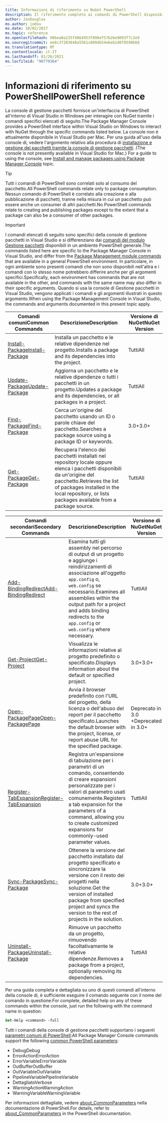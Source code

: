 ```yaml
---
title: Informazioni di riferimento su NuGet PowerShell
description: Il riferimento completo ai comandi di PowerShell disponibili nella console di gestione pacchetti NuGet in Visual Studio.
author: JonDouglas
ms.author: jodou
ms.date: 10/02/2017
ms.topic: reference
ms.openlocfilehash: 98bea8a225f4864953f898ef57b26e9093f7c2e9
ms.sourcegitcommit: ee6c3f203648a5561c809db54ebeb1d0f0598b68
ms.translationtype: MT
ms.contentlocale: it-IT
ms.lasthandoff: 01/26/2021
ms.locfileid: "98779364"
---
```

# <a name="powershell-reference"></a><span data-ttu-id="02ff3-103">Informazioni di riferimento su PowerShell</span><span class="sxs-lookup"><span data-stu-id="02ff3-103">PowerShell reference</span></span>

<span data-ttu-id="02ff3-104">La console di gestione pacchetti fornisce un'interfaccia di PowerShell all'interno di Visual Studio in Windows per interagire con NuGet tramite i comandi specifici elencati di seguito.</span><span class="sxs-lookup"><span data-stu-id="02ff3-104">The Package Manager Console provides a PowerShell interface within Visual Studio on Windows to interact with NuGet through the specific commands listed below.</span></span> <span data-ttu-id="02ff3-105">La console non è attualmente disponibile in Visual Studio per Mac. Per una guida all'uso della console di, vedere l'argomento relativo alla procedura di [installazione e gestione dei pacchetti tramite la console di gestione pacchetti](../consume-packages/install-use-packages-powershell.md) .</span><span class="sxs-lookup"><span data-stu-id="02ff3-105">(The console is not presently available in Visual Studio for Mac.) For a guide to using the console, see [Install and manage packages using Package Manager Console](../consume-packages/install-use-packages-powershell.md) topic.</span></span>

> [!Tip]
> <span data-ttu-id="02ff3-106">Tutti i comandi di PowerShell sono correlati solo al consumo del pacchetto.</span><span class="sxs-lookup"><span data-stu-id="02ff3-106">All PowerShell commands relate only to package consumption.</span></span> <span data-ttu-id="02ff3-107">Nessun comando di PowerShell è correlato alla creazione e alla pubblicazione di pacchetti, tranne nella misura in cui un pacchetto può essere anche un consumer di altri pacchetti.</span><span class="sxs-lookup"><span data-stu-id="02ff3-107">No PowerShell commands relate to creating and publishing packages except to the extent that a package can also be a consumer of other packages.</span></span>

> [!Important]
> <span data-ttu-id="02ff3-108">I comandi elencati di seguito sono specifici della console di gestione pacchetti in Visual Studio e si differenziano dai [comandi del modulo Gestione pacchetti](/powershell/module/packagemanagement/?view=powershell-6) disponibili in un ambiente PowerShell generale.</span><span class="sxs-lookup"><span data-stu-id="02ff3-108">The commands listed here are specific to the Package Manager Console in Visual Studio, and differ from the [Package Management module commands](/powershell/module/packagemanagement/?view=powershell-6) that are available in a general PowerShell environment.</span></span> <span data-ttu-id="02ff3-109">In particolare, in ogni ambiente sono presenti comandi che non sono disponibili nell'altra e i comandi con lo stesso nome potrebbero differire anche per gli argomenti specifici.</span><span class="sxs-lookup"><span data-stu-id="02ff3-109">Specifically, each environment has commands that are not available in the other, and commands with the same name may also differ in their specific arguments.</span></span> <span data-ttu-id="02ff3-110">Quando si usa la console di Gestione pacchetti in Visual Studio, vengono applicati i comandi e gli argomenti illustrati in questo argomento.</span><span class="sxs-lookup"><span data-stu-id="02ff3-110">When using the Package Management Console in Visual Studio, the commands and arguments documented in this present topic apply.</span></span>

| <span data-ttu-id="02ff3-111">Comandi comuni</span><span class="sxs-lookup"><span data-stu-id="02ff3-111">Common Commands</span></span> | <span data-ttu-id="02ff3-112">Descrizione</span><span class="sxs-lookup"><span data-stu-id="02ff3-112">Description</span></span> | <span data-ttu-id="02ff3-113">Versione di NuGet</span><span class="sxs-lookup"><span data-stu-id="02ff3-113">NuGet Version</span></span> |
| --- | --- | --- |
| [<span data-ttu-id="02ff3-114">Install-Package</span><span class="sxs-lookup"><span data-stu-id="02ff3-114">Install-Package</span></span>](ps-reference/ps-ref-install-package.md) | <span data-ttu-id="02ff3-115">Installa un pacchetto e le relative dipendenze nel progetto.</span><span class="sxs-lookup"><span data-stu-id="02ff3-115">Installs a package and its dependencies into the project.</span></span> | <span data-ttu-id="02ff3-116">Tutti</span><span class="sxs-lookup"><span data-stu-id="02ff3-116">All</span></span> |
| [<span data-ttu-id="02ff3-117">Update-Package</span><span class="sxs-lookup"><span data-stu-id="02ff3-117">Update-Package</span></span>](ps-reference/ps-ref-update-package.md) | <span data-ttu-id="02ff3-118">Aggiorna un pacchetto e le relative dipendenze o tutti i pacchetti in un progetto.</span><span class="sxs-lookup"><span data-stu-id="02ff3-118">Updates a package and its dependencies, or all packages in a project.</span></span> | <span data-ttu-id="02ff3-119">Tutti</span><span class="sxs-lookup"><span data-stu-id="02ff3-119">All</span></span> |
| [<span data-ttu-id="02ff3-120">Find-Package</span><span class="sxs-lookup"><span data-stu-id="02ff3-120">Find-Package</span></span>](ps-reference/ps-ref-find-package.md) | <span data-ttu-id="02ff3-121">Cerca un'origine del pacchetto usando un ID o parole chiave del pacchetto.</span><span class="sxs-lookup"><span data-stu-id="02ff3-121">Searches a package source using a package ID or keywords.</span></span> | <span data-ttu-id="02ff3-122">3.0+</span><span class="sxs-lookup"><span data-stu-id="02ff3-122">3.0+</span></span> |
| [<span data-ttu-id="02ff3-123">Get-Package</span><span class="sxs-lookup"><span data-stu-id="02ff3-123">Get-Package</span></span>](ps-reference/ps-ref-get-package.md) | <span data-ttu-id="02ff3-124">Recupera l'elenco dei pacchetti installati nel repository locale oppure elenca i pacchetti disponibili da un'origine del pacchetto.</span><span class="sxs-lookup"><span data-stu-id="02ff3-124">Retrieves the list of packages installed in the local repository, or lists packages available from a package source.</span></span> | <span data-ttu-id="02ff3-125">Tutti</span><span class="sxs-lookup"><span data-stu-id="02ff3-125">All</span></span> |

| <span data-ttu-id="02ff3-126">Comandi secondari</span><span class="sxs-lookup"><span data-stu-id="02ff3-126">Secondary Commands</span></span> | <span data-ttu-id="02ff3-127">Descrizione</span><span class="sxs-lookup"><span data-stu-id="02ff3-127">Description</span></span> | <span data-ttu-id="02ff3-128">Versione di NuGet</span><span class="sxs-lookup"><span data-stu-id="02ff3-128">NuGet Version</span></span> |
| --- | --- | --- |
| [<span data-ttu-id="02ff3-129">Add-BindingRedirect</span><span class="sxs-lookup"><span data-stu-id="02ff3-129">Add-BindingRedirect</span></span>](ps-reference/ps-ref-add-bindingredirect.md) | <span data-ttu-id="02ff3-130">Esamina tutti gli assembly nel percorso di output di un progetto e aggiunge i reindirizzamenti di associazione all'oggetto `app.config` o, `web.config` se necessario.</span><span class="sxs-lookup"><span data-stu-id="02ff3-130">Examines all assemblies within the output path for a project and adds binding redirects to the `app.config` or `web.config` where necessary.</span></span> | <span data-ttu-id="02ff3-131">Tutti</span><span class="sxs-lookup"><span data-stu-id="02ff3-131">All</span></span> |
| [<span data-ttu-id="02ff3-132">Get-Project</span><span class="sxs-lookup"><span data-stu-id="02ff3-132">Get-Project</span></span>](ps-reference/ps-ref-get-project.md) | <span data-ttu-id="02ff3-133">Visualizza le informazioni relative al progetto predefinito o specificato.</span><span class="sxs-lookup"><span data-stu-id="02ff3-133">Displays information about the default or specified project.</span></span> | <span data-ttu-id="02ff3-134">3.0+</span><span class="sxs-lookup"><span data-stu-id="02ff3-134">3.0+</span></span> |
| [<span data-ttu-id="02ff3-135">Open-PackagePage</span><span class="sxs-lookup"><span data-stu-id="02ff3-135">Open-PackagePage</span></span>](ps-reference/ps-ref-open-packagepage.md) | <span data-ttu-id="02ff3-136">Avvia il browser predefinito con l'URL del progetto, della licenza o dell'abuso del report per il pacchetto specificato.</span><span class="sxs-lookup"><span data-stu-id="02ff3-136">Launches the default browser with the project, license, or report abuse URL for the specified package.</span></span> | <span data-ttu-id="02ff3-137">Deprecato in 3.0 +</span><span class="sxs-lookup"><span data-stu-id="02ff3-137">Deprecated in 3.0+</span></span> |
| [<span data-ttu-id="02ff3-138">Register-TabExpansion</span><span class="sxs-lookup"><span data-stu-id="02ff3-138">Register-TabExpansion</span></span>](ps-reference/ps-ref-register-tabexpansion.md) | <span data-ttu-id="02ff3-139">Registra un'espansione di tabulazione per i parametri di un comando, consentendo di creare espansioni personalizzate per i valori di parametro usati comunemente.</span><span class="sxs-lookup"><span data-stu-id="02ff3-139">Registers a tab expansion for the parameters of a command, allowing you to create customized expansions for commonly-used parameter values.</span></span> | <span data-ttu-id="02ff3-140">Tutti</span><span class="sxs-lookup"><span data-stu-id="02ff3-140">All</span></span> |
| [<span data-ttu-id="02ff3-141">Sync-Package</span><span class="sxs-lookup"><span data-stu-id="02ff3-141">Sync-Package</span></span>](ps-reference/ps-ref-sync-package.md) | <span data-ttu-id="02ff3-142">Ottenere la versione del pacchetto installato dal progetto specificato e sincronizzare la versione con il resto dei progetti nella soluzione.</span><span class="sxs-lookup"><span data-stu-id="02ff3-142">Get the version of installed package from specified project and syncs the version to the rest of projects in the solution.</span></span> | <span data-ttu-id="02ff3-143">3.0+</span><span class="sxs-lookup"><span data-stu-id="02ff3-143">3.0+</span></span> |
| [<span data-ttu-id="02ff3-144">Uninstall-Package</span><span class="sxs-lookup"><span data-stu-id="02ff3-144">Uninstall-Package</span></span>](ps-reference/ps-ref-uninstall-package.md) | <span data-ttu-id="02ff3-145">Rimuove un pacchetto da un progetto, rimuovendo facoltativamente le relative dipendenze.</span><span class="sxs-lookup"><span data-stu-id="02ff3-145">Removes a package from a project, optionally removing its dependencies.</span></span> | <span data-ttu-id="02ff3-146">Tutti</span><span class="sxs-lookup"><span data-stu-id="02ff3-146">All</span></span> |

<span data-ttu-id="02ff3-147">Per una guida completa e dettagliata su uno di questi comandi all'interno della console di, è sufficiente eseguire il comando seguente con il nome del comando in questione:</span><span class="sxs-lookup"><span data-stu-id="02ff3-147">For complete, detailed help on any of these commands within the console, just run the following with the command name in question:</span></span>

```ps
Get-Help <command> -full
```

<span data-ttu-id="02ff3-148">Tutti i comandi della console di gestione pacchetti supportano i seguenti [parametri comuni di PowerShell](/powershell/module/microsoft.powershell.core/about/about_commonparameters):</span><span class="sxs-lookup"><span data-stu-id="02ff3-148">All Package Manager Console commands support the following [common PowerShell parameters](/powershell/module/microsoft.powershell.core/about/about_commonparameters):</span></span>

- <span data-ttu-id="02ff3-149">Debug</span><span class="sxs-lookup"><span data-stu-id="02ff3-149">Debug</span></span>
- <span data-ttu-id="02ff3-150">ErrorAction</span><span class="sxs-lookup"><span data-stu-id="02ff3-150">ErrorAction</span></span>
- <span data-ttu-id="02ff3-151">ErrorVariable</span><span class="sxs-lookup"><span data-stu-id="02ff3-151">ErrorVariable</span></span>
- <span data-ttu-id="02ff3-152">OutBuffer</span><span class="sxs-lookup"><span data-stu-id="02ff3-152">OutBuffer</span></span>
- <span data-ttu-id="02ff3-153">OutVariable</span><span class="sxs-lookup"><span data-stu-id="02ff3-153">OutVariable</span></span>
- <span data-ttu-id="02ff3-154">PipelineVariable</span><span class="sxs-lookup"><span data-stu-id="02ff3-154">PipelineVariable</span></span>
- <span data-ttu-id="02ff3-155">Dettagliato</span><span class="sxs-lookup"><span data-stu-id="02ff3-155">Verbose</span></span>
- <span data-ttu-id="02ff3-156">WarningAction</span><span class="sxs-lookup"><span data-stu-id="02ff3-156">WarningAction</span></span>
- <span data-ttu-id="02ff3-157">WarningVariable</span><span class="sxs-lookup"><span data-stu-id="02ff3-157">WarningVariable</span></span>

<span data-ttu-id="02ff3-158">Per informazioni dettagliate, vedere [about_CommonParameters](/powershell/module/microsoft.powershell.core/about/about_commonparameters) nella documentazione di PowerShell.</span><span class="sxs-lookup"><span data-stu-id="02ff3-158">For details, refer to [about_CommonParameters](/powershell/module/microsoft.powershell.core/about/about_commonparameters) in the PowerShell documentation.</span></span>